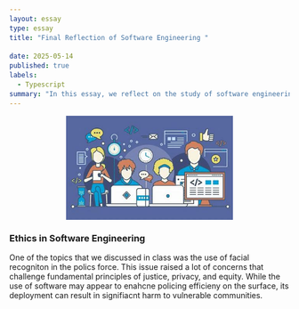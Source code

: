 ```yaml
---
layout: essay
type: essay
title: "Final Reflection of Software Engineering "

date: 2025-05-14
published: true
labels:
  - Typescript
summary: "In this essay, we reflect on the study of software engineering and the impacts that it has on our day to day lives."
---
```


<div style="display: flex; justify-content: center; align-items: center;">
    <img class="img-fluid" src="/img/software.png" style="width: 300px; height: auto;">
</div>

### Ethics in Software Engineering

<p>One of the topics that we discussed in class was the use of facial recogniton in the polics force. This issue raised a lot of concerns that challenge fundamental principles of justice, privacy, and equity. While the use of software may appear to enahcne policing efficieny on the surface, its deployment can result in signifiacnt harm to vulnerable communities.






